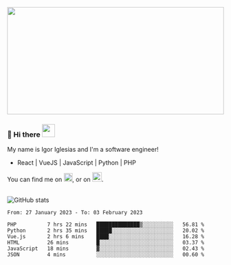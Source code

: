 <img src="https://c.tenor.com/KjVxfRrrncUAAAAd/matrix.gif" width="100%" height="250px">

### 🔭 Hi there <img src="https://raw.githubusercontent.com/MartinHeinz/MartinHeinz/master/wave.gif" width="30px">


My name is Igor Iglesias and I'm a software engineer!
<br>

<ul>
  <li> React | VueJS | JavaScript | Python | PHP </li>
</ul>
You can find me on <a href="https://twitter.com/IgorIglesias5"><img src="https://i.imgur.com/JLLlB5S.png" width="20px"></a>, or on <a href="https://www.linkedin.com/in/igor-iglesias-62478428/"><img src="https://i.imgur.com/PXyIkWx.png" width="22px"></a>.

<br>
<br>

![GitHub stats](https://github-readme-stats.vercel.app/api?username=igoiglesias&show_icons=true&count_private=true&theme=chartreuse-dark&hide_title=true)

<!--START_SECTION:waka-->

```text
From: 27 January 2023 - To: 03 February 2023

PHP          7 hrs 22 mins   ██████████████▒░░░░░░░░░░   56.81 %
Python       2 hrs 35 mins   █████░░░░░░░░░░░░░░░░░░░░   20.02 %
Vue.js       2 hrs 6 mins    ████░░░░░░░░░░░░░░░░░░░░░   16.28 %
HTML         26 mins         █░░░░░░░░░░░░░░░░░░░░░░░░   03.37 %
JavaScript   18 mins         ▓░░░░░░░░░░░░░░░░░░░░░░░░   02.43 %
JSON         4 mins          ░░░░░░░░░░░░░░░░░░░░░░░░░   00.60 %
```

<!--END_SECTION:waka-->
